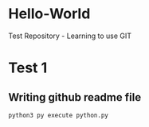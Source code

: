 # Hello-World
Test Repository - Learning to use GIT
# Test 1
## Writing github readme file
```bash
python3 py execute python.py
```

